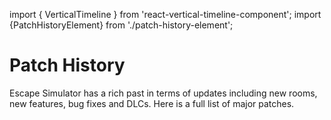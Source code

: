 import { VerticalTimeline }  from 'react-vertical-timeline-component';
import {PatchHistoryElement} from './patch-history-element';

# Patch History

Escape Simulator has a rich past in terms of updates including new rooms, new features, bug fixes and DLCs.
Here is a full list of major patches.


<VerticalTimeline lineColor='var(--ifm-color-primary)'>
    <PatchHistoryElement title='Spy DLC' subtitle='DLC' blogUrl='https://store.steampowered.com/news/app/1435790/view/514095596535021916' dateString='September 9, 2025'/>
    <PatchHistoryElement title='Detective' subtitle='New Room' blogUrl='https://store.steampowered.com/news/app/1435790/view/505077615531394446' dateString='May 29, 2025'/>
    <PatchHistoryElement title='Mayan DLC' subtitle='DLC' blogUrl='https://store.steampowered.com/news/app/1435790/view/4451339669989228553' dateString='December 5, 2024'/>
    <PatchHistoryElement title='Talos DLC' subtitle='Free DLC' blogUrl='https://steamcommunity.com/games/1435790/announcements/detail/4511009823953264596' dateString='October 22, 2024'/>
    <PatchHistoryElement title='Meta Quest Release' subtitle='Game release' blogUrl='https://www.meta.com/experiences/escape-simulator/6960826027306377/' dateString='October 10, 2024'/>
    <PatchHistoryElement title='PowerWash DLC' subtitle='Free DLC' blogUrl='https://steamcommunity.com/games/1435790/announcements/detail/4199124769097719759' dateString='June 20, 2024'/>
    <PatchHistoryElement title='VR Mode' subtitle='Game mode' blogUrl='https://steamcommunity.com/games/1435790/announcements/detail/4209250258906013197' dateString='April 2, 2024'/>
    <PatchHistoryElement title='Magic DLC' subtitle='DLC' blogUrl='https://steamcommunity.com/games/1435790/announcements/detail/7154600711487590880' dateString='February 22, 2024'/>
    <PatchHistoryElement title='Among Us DLC' subtitle='Free DLC' blogUrl='https://steamcommunity.com/games/1435790/announcements/detail/3873722126473027131' dateString='December 15, 2023'/>
    <PatchHistoryElement title='Portal DLC' subtitle='Free DLC' blogUrl='https://steamcommunity.com/games/1435790/announcements/detail/3680057643260528730' dateString='September 7, 2023'/>
    <PatchHistoryElement title='Versus Mode' subtitle='Alternative to coop' blogUrl='https://steamcommunity.com/games/1435790/announcements/detail/6190810896115318984' dateString='August 1, 2023'/>
    <PatchHistoryElement title='Treasure Island' subtitle='New Room' blogUrl='https://steamcommunity.com/games/1435790/announcements/detail/3669918201463258237' dateString='June 22, 2023'/>
    <PatchHistoryElement title="Leonardo's Workshop Room" subtitle='New Room' blogUrl='https://steamcommunity.com/games/1435790/announcements/detail/3657523159377102725' dateString='March 8, 2023'/>
    <PatchHistoryElement title='Wild West + Big Bug fix update' subtitle='DLC' blogUrl='https://steamcommunity.com/games/1435790/announcements/detail/3634998005236427606' dateString='December 8, 2022'/>
    <PatchHistoryElement title='Halloween update' subtitle='New Room' blogUrl='https://steamcommunity.com/games/1435790/announcements/detail/3412065563214671760' dateString='October 25, 2022'/>
    <PatchHistoryElement title="70's Room" subtitle='New Room' blogUrl='https://steamcommunity.com/games/1435790/announcements/detail/3274703239541803563' dateString='September 22, 2022'/>
    <PatchHistoryElement title='Room Editor 2.0' subtitle='Room Editor Upgrade' blogUrl='https://steamcommunity.com/games/1435790/announcements/detail/3367016884706631934' dateString='June 6, 2022'/>
    <PatchHistoryElement title='Steampunk DLC' subtitle='DLC' blogUrl='https://steamcommunity.com/games/1435790/announcements/detail/3367016884694436693' dateString='June 6, 2022'/>
    <PatchHistoryElement title='One million players update & Cats in time Room' subtitle='New Room' blogUrl='https://steamcommunity.com/games/1435790/announcements/detail/3201506425221997644' dateString='May 2, 2022'/>
    <PatchHistoryElement title='HyperX update' subtitle='Room Editor Upgrade' blogUrl='https://steamcommunity.com/games/1435790/announcements/detail/3111431264448532985' dateString='April 7, 2022'/>
    <PatchHistoryElement title='Language pack update' subtitle='Game Upgrade' blogUrl='https://steamcommunity.com/games/1435790/announcements/detail/3117060130375057789' dateString='March 22, 2022'/>
    <PatchHistoryElement title='Big editor update: alchemist prop pack & room editor particles' subtitle='Room Editor Upgrade' blogUrl='https://steamcommunity.com/games/1435790/announcements/detail/3117057592333864637' dateString='February 18, 2022'/>
    <PatchHistoryElement title="Santa's workshop" subtitle='New Room' blogUrl='https://steamcommunity.com/games/1435790/announcements/detail/5834974358172494716' dateString='December 29, 2021'/>
    <PatchHistoryElement title="Omega room" subtitle='New Rooms' blogUrl='https://steamcommunity.com/games/1435790/announcements/detail/3126058540572736914' dateString='October 29, 2021 - December 9, 2021'/>
    <PatchHistoryElement title="Escape Simulator is out!" subtitle='Game release' blogUrl='https://steamcommunity.com/games/1435790/announcements/detail/4309374272887133938'  dateString='October 19, 2021'/>
</VerticalTimeline>
